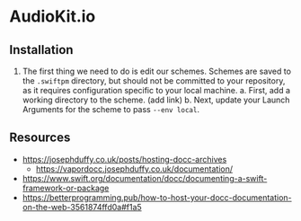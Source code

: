 # AudioKit.io

## Installation

1. The first thing we need to do is edit our schemes. Schemes are saved to the `.swiftpm` directory, but should not be committed to your repository, as it requires configuration specific to your local machine. 
    a. First, add a working directory to the scheme. (add link)
    b. Next, update your Launch Arguments for the scheme to pass `--env local`.

## Resources

- https://josephduffy.co.uk/posts/hosting-docc-archives
  - https://vapordocc.josephduffy.co.uk/documentation/
- https://www.swift.org/documentation/docc/documenting-a-swift-framework-or-package
- https://betterprogramming.pub/how-to-host-your-docc-documentation-on-the-web-3561874ffd0a#f1a5
